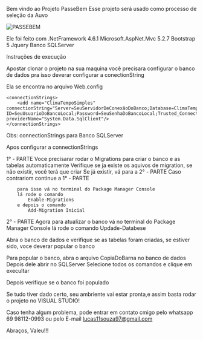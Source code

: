 ﻿Bem vindo ao Projeto PasseBem
Esse projeto será usado como processo de seleção da Auvo


![PASSEBEM](https://user-images.githubusercontent.com/53240060/197411704-c77d9551-845b-43b3-ac01-b301d70cf3a2.jpeg)


Ele foi feito com .NetFramework 4.6.1
Microsoft.AspNet.Mvc 5.2.7
Bootstrap 5
Jquery
Banco SQLServer


Instruções de execução 

Apostar clonar o projeto na sua maquina você precisara configurar o banco de dados
pra isso deverar configurar a conectionString

Ela se encontra no arquivo Web.config

	<connectionStrings>
		<add name="ClimaTempoSimples" connectionString="Server=SeuServidorDeConexãoDoBanco;Database=ClimaTempoSimples;User ID=SeuUsuarioDoBancoLocal;Password=SeuSenhaDoBancoLocal;Trusted_Connection=False;" providerName="System.Data.SqlClient"/>
	</connectionStrings>

Obs: connectionStrings para Banco SQLServer

Apos configurar a connectionStrings

1° - PARTE 
Voce precisarar rodar o Migrations para criar o banco e as tabelas automaticamente
	Verifique se ja existe os aquivos de migration, se não existir, você terá que criar 
									Se já existir, vá para a 2° - PARTE
									Caso contrariom continue a 1° - PARTE 

		para isso vá no terminal do Package Manager Console
		lá rode o comando
			Enable-Migrations 
		e depois o comando 
			Add-Migration Inicial
		

2° - PARTE
Agora para atualizar o banco
vá no terminal do Package Manager Console
lá rode o comando
	Updade-Databese

Abra o banco de dados e verifique se as tabelas foram criadas,
se estiver sido, voce deverar popular o banco

Para popular o banco, abra o arquivo CopiaDoBarna no banco de dados
Depois dele abrir no SQLServer
Selecione todos os comandos e clique em execultar

Depois verifique se o banco foi populado

Se tudo tiver dado certo, seu ambriente vai estar pronta,e assim basta rodar o projeto no VISUAL STUDIO!

Caso tenha algum problema, pode entrar em contato cmigo pelo whatsapp
69 98112-0993
ou pelo E-mail
lucas11souza97@gmail.com

Abraços, Valeu!!!

